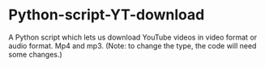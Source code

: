 # Python-script-YT-download
A Python script which lets us download YouTube videos in video format or audio format. Mp4 and mp3. (Note: to change the type, the code will need some changes.)
